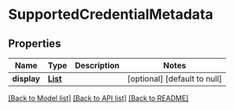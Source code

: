 # SupportedCredentialMetadata

## Properties

| Name        | Type                                                     | Description | Notes                        |
| ----------- | -------------------------------------------------------- | ----------- | ---------------------------- |
| **display** | [**List**](SupportedCredentialMetadata_display_inner.md) |             | [optional] [default to null] |

[[Back to Model list]](../README.md#documentation-for-models) [[Back to API list]](../README.md#documentation-for-api-endpoints) [[Back to README]](../README.md)
